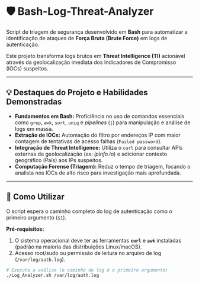 # 🛡️ Bash-Log-Threat-Analyzer

Script de triagem de segurança desenvolvido em **Bash** para automatizar a identificação de ataques de **Força Bruta (Brute Force)** em logs de autenticação.

Este projeto transforma logs brutos em **Threat Intelligence (TI)** acionável através da geolocalização imediata dos Indicadores de Compromisso (IOCs) suspeitos.

---

## 💡 Destaques do Projeto e Habilidades Demonstradas

* **Fundamentos em Bash:** Proficiência no uso de comandos essenciais como `grep`, `awk`, `sort`, `uniq` e *pipelines* (`|`) para manipulação e análise de logs em massa.
* **Extração de IOCs:** Automação do filtro por endereços IP com maior contagem de tentativas de acesso falhas (`Failed password`).
* **Integração de Threat Intelligence:** Utiliza o `curl` para consultar APIs externas de geolocalização (*ex: ipinfo.io*) e adicionar contexto geográfico (País) aos IPs suspeitos.
* **Computação Forense (Triagem):** Reduz o tempo de triagem, focando o analista nos IOCs de alto risco para investigação mais aprofundada.

---

## 🚀 Como Utilizar

O script espera o caminho completo do log de autenticação como o primeiro argumento (`$1`).

**Pré-requisitos:**
1.  O sistema operacional deve ter as ferramentas **`curl`** e **`awk`** instaladas (padrão na maioria das distribuições Linux/macOS).
2.  Acesso root/sudo ou permissão de leitura no arquivo de log (`/var/log/auth.log`).

```bash
# Executa a análise (o caminho do log é o primeiro argumento)
./Log_Analyzer.sh /var/log/auth.log
